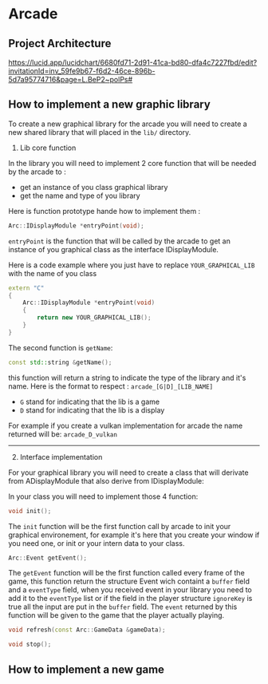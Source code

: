 
# Arcade

## Project Architecture

https://lucid.app/lucidchart/6680fd71-2d91-41ca-bd80-dfa4c7227fbd/edit?invitationId=inv_59fe9b67-f6d2-46ce-896b-5d7a95774716&page=L.BeP2~polPs#

##  How to implement a new graphic library

To create a new graphical library for the arcade you will need to create a new shared library that will placed in the ```lib/``` directory.

1. Lib core function

In the library you will need to implement 2 core function that will be needed by the arcade to :

- get an instance of you class graphical library
- get the name and type of you library

Here is function prototype hande how to implement them :

```c++
Arc::IDisplayModule *entryPoint(void);
```
```entryPoint``` is the function that will be called by the arcade to get an instance of you graphical class as the interface IDisplayModule.

Here is a code example where you just have to replace ```YOUR_GRAPHICAL_LIB``` with the name of you class
```c++
extern "C"
{
    Arc::IDisplayModule *entryPoint(void)
    {
        return new YOUR_GRAPHICAL_LIB();
    }
}
```

The second function is ```getName```:

```c++
const std::string &getName();
```
this function will return a string to indicate the type of the library and it's name.
Here is the format to respect : ```arcade_[G|D]_[LIB_NAME]```
- ```G``` stand for indicating that the lib is a game
- ```D``` stand for indicating that the lib is a display

For example if you create a vulkan implementation for arcade the name returned will be: ```arcade_D_vulkan```

----

2. Interface implementation

For your graphical library you will need to create a class that will derivate from ADisplayModule that also derive from IDisplayModule:

In your class you will need to implement those 4 function:

```c++
void init();
```
The ```init``` function will be the first function call by arcade to init your graphical environement, for example it's here that you create your window if you need one, or init or your intern data to your class.

```c++
Arc::Event getEvent();
```
The ```getEvent``` function will be the first function called every frame of the game, this function return the structure Event wich containt a `buffer` field and a `eventType` field, when you received event in your library you need to add it to the `eventType` list or if the field in the player structure `ignoreKey` is true all the input are put in the `buffer` field. The `event` returned by this function will be given to the game that the player actually playing.

```c++
void refresh(const Arc::GameData &gameData);
```


```c++
void stop();
```


## How to implement a new game
